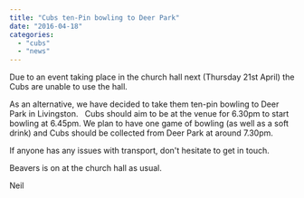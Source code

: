 ```yaml
---
title: "Cubs ten-Pin bowling to Deer Park"
date: "2016-04-18"
categories: 
  - "cubs"
  - "news"
---
```


Due to an event taking place in the church hall next (Thursday 21st April) the Cubs are unable to use the hall.

As an alternative, we have decided to take them ten-pin bowling to Deer Park in Livingston.   Cubs should aim to be at the venue for 6.30pm to start bowling at 6.45pm. We plan to have one game of bowling (as well as a soft drink) and Cubs should be collected from Deer Park at around 7.30pm.

If anyone has any issues with transport, don't hesitate to get in touch.

Beavers is on at the church hall as usual.

Neil
